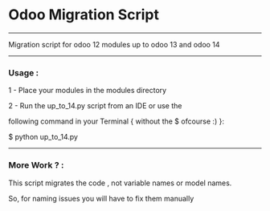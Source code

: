 # Odoo Migration Script 
**************************************************************
Migration script for odoo 12 modules up to odoo 13 and odoo 14
**************************************************************

### Usage :

1 - Place your modules in the modules directory 

2 - Run the up_to_14.py script from an IDE or use the 

following command in your Terminal { without the $ ofcourse :) }: 

$ python up_to_14.py
**************************************************************

### More Work ? :

This script migrates the code , not variable names or model
names.

So, for naming issues you will have to fix them manually 
